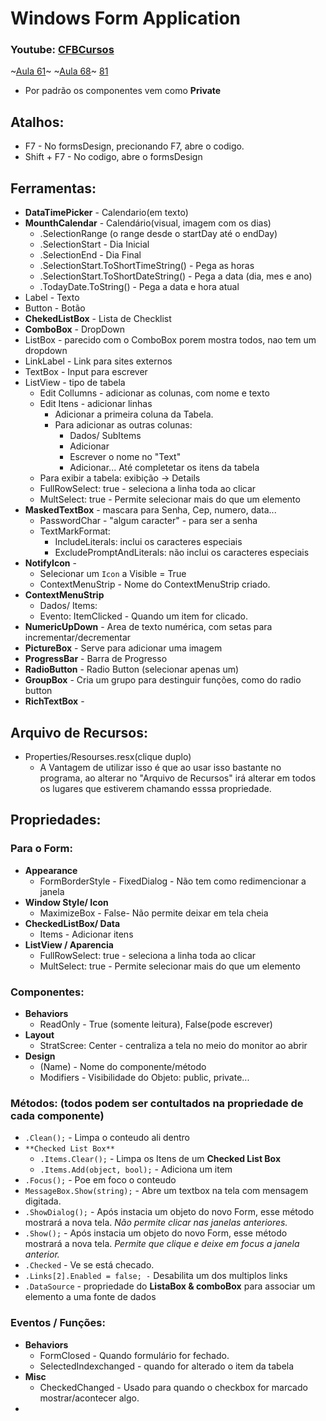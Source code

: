 # Windows Form Application  
### Youtube: [CFBCursos](https://www.youtube.com/watch?v=UZdEkx-Z-7g)
~[Aula 61](https://www.youtube.com/watch?v=UZdEkx-Z-7g)~ ~[Aula 68](https://www.youtube.com/watch?v=FKKbjTR4758)~ [81](https://www.youtube.com/watch?v=YsthjKVNVSA&list=PLx4x_zx8csUglgKTmgfVFEhWWBQCasNGi&index=81)
<br>
* Por padrão os componentes vem como **Private**
## Atalhos:
* F7 - No formsDesign, precionando F7, abre o codigo.
* Shift + F7 - No codigo, abre o formsDesign

## Ferramentas: 
* **DataTimePicker** - Calendario(em texto)
* **MounthCalendar** - Calendário(visual, imagem com os dias)
   * .SelectionRange (o range desde o startDay até o endDay)
   * .SelectionStart - Dia Inicial
   * .SelectionEnd - Dia Final
   * .SelectionStart.ToShortTimeString() - Pega as horas
   * .SelectionStart.ToShortDateString() - Pega a data (dia, mes e ano)
   * .TodayDate.ToString() - Pega a data e hora atual
* Label - Texto
* Button - Botão
* **ChekedListBox** - Lista de Checklist
* **ComboBox** - DropDown
* ListBox - parecido com o ComboBox porem mostra todos, nao tem um dropdown
* LinkLabel - Link para sites externos
* TextBox - Input para escrever
* ListView - tipo de tabela
   * Edit Collumns - adicionar as colunas, com nome e texto
   * Edit Itens - adicionar linhas
      * Adicionar a primeira coluna da Tabela.
      * Para adicionar as outras colunas: 
         * Dados/ SubItems 
         * Adicionar
         * Escrever o nome no "Text"
         * Adicionar... Até completetar os itens da tabela
   * Para exibir a tabela: exibição ->  Details
   * FullRowSelect: true - seleciona a linha toda ao clicar
   * MultSelect: true - Permite selecionar mais do que um elemento
* **MaskedTextBox** - mascara para Senha, Cep, numero, data...
   * PasswordChar - "algum caracter" - para ser a senha
   * TextMarkFormat:
      * IncludeLiterals: inclui os caracteres especiais
      * ExcludePromptAndLiterals: não inclui os caracteres especiais
* **NotifyIcon** - 
     * Selecionar um `Icon` a Visible = True
     * ContextMenuStrip - Nome do ContextMenuStrip criado.
* **ContextMenuStrip**
     * Dados/ Items:
     * Evento: ItemClicked - Quando um item for clicado.
* **NumericUpDown** - Area de texto numérica, com setas para incrementar/decrementar
* **PictureBox** - Serve para adicionar uma imagem 
* **ProgressBar** - Barra de Progresso
* **RadioButton** - Radio Button (selecionar apenas um)
* **GroupBox** - Cria um grupo para destinguir funções, como do radio button
* **RichTextBox** - 

## Arquivo de Recursos:
* Properties/Resourses.resx(clique duplo)
   * A Vantagem de utilizar isso é que ao usar isso bastante no programa, ao alterar no "Arquivo de Recursos" irá alterar em todos os lugares que estiverem chamando esssa propriedade.

## Propriedades:
### Para o Form:
* **Appearance**
   * FormBorderStyle - FixedDialog - Não tem como redimencionar a janela
* **Window Style/ Icon**
   * MaximizeBox - False- Não permite deixar em tela cheia
* **CheckedListBox/ Data**
   * Items - Adicionar itens
* **ListView / Aparencia**
   * FullRowSelect: true - seleciona a linha toda ao clicar
   * MultSelect: true - Permite selecionar mais do que um elemento
   
### Componentes:
* **Behaviors**
   * ReadOnly - True (somente leitura), False(pode escrever)
* **Layout**
   * StratScree: Center - centraliza a tela no meio do monitor ao abrir
* **Design**
   * (Name) - Nome do componente/método
   * Modifiers - Visibilidade do Objeto: public, private...

### Métodos: (todos podem ser contultados na propriedade de cada componente)
* `.Clean();` - Limpa o conteudo ali dentro
* `**Checked List Box**`
   * `.Items.Clear();` - Limpa os Itens de um **Checked List Box**
   * `.Items.Add(object, bool);` - Adiciona um item
* `.Focus();` - Poe em foco o conteudo 
* `MessageBox.Show(string);` - Abre um textbox na tela com mensagem digitada.
* `.ShowDialog();` - Após instacia um objeto do novo Form, esse método mostrará a nova tela. _Não permite clicar nas janelas anteriores._
* `.Show();` - Após instacia um objeto do novo Form, esse método mostrará a nova tela. _Permite que clique e deixe em focus a janela anterior._
* `.Checked` - Ve se está checado.
* `.Links[2].Enabled = false; -` Desabilita um dos multiplos links
* `.DataSource` - propriedade do **ListaBox & comboBox** para associar um elemento a uma fonte de dados


### Eventos / Funções:
* **Behaviors**
   * FormClosed - Quando formulário for fechado.
   * SelectedIndexchanged - quando for alterado o item da tabela
* **Misc**
   * CheckedChanged - Usado para quando o checkbox for marcado mostrar/acontecer algo.
* 
